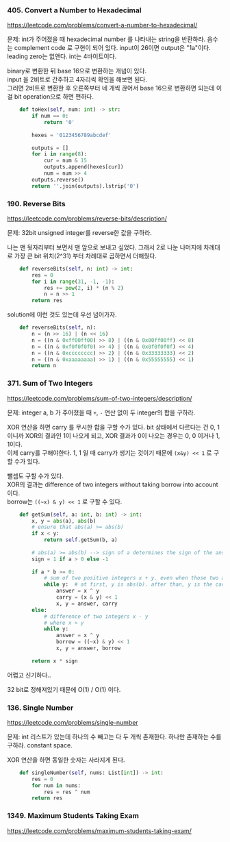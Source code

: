 ### 405. Convert a Number to Hexadecimal

https://leetcode.com/problems/convert-a-number-to-hexadecimal/

문제: int가 주어졌을 때 hexadecimal number 를 나타내는 string을 반환하라. 음수는 complement code 로 구현이 되어 있다. input이 26이면 output은 "1a"이다. leading zero는 없앤다. int는 4바이트이다. 

binary로 변환한 뒤 base 16으로 변환하는 개념이 있다.   
input 을 2비트로 간주하고 4자리씩 확인을 해보면 된다.   
그러면 2비트로 변환한 후 오른쪽부터 네 개씩 끊어서 base 16으로 변환하면 되는데 이걸 bit operation으로 하면 편하다.

```python
    def toHex(self, num: int) -> str:
        if num == 0:
            return '0'
        
        hexes = '0123456789abcdef'
        
        outputs = []
        for i in range(8):
            cur = num & 15
            outputs.append(hexes[cur])
            num = num >> 4
        outputs.reverse()
        return ''.join(outputs).lstrip('0')
```




### 190. Reverse Bits

https://leetcode.com/problems/reverse-bits/description/

문제: 32bit unsigned integer를 reverse한 값을 구하라.

나는 맨 뒷자리부터 보면서 맨 앞으로 보내고 싶었다. 그래서 2로 나눈 나머지에 차례대로 가장 큰 bit 위치(2^31) 부터 차례대로 곱하면서 더해줬다.

```python
    def reverseBits(self, n: int) -> int:
        res = 0
        for i in range(31, -1, -1):
            res += pow(2, i) * (n % 2)
            n = n >> 1
        return res
```

solution에 이런 것도 있는데 우선 넘어가자.


```py
    def reverseBits(self, n):
        n = (n >> 16) | (n << 16)
        n = ((n & 0xff00ff00) >> 8) | ((n & 0x00ff00ff) << 8)
        n = ((n & 0xf0f0f0f0) >> 4) | ((n & 0x0f0f0f0f) << 4)
        n = ((n & 0xcccccccc) >> 2) | ((n & 0x33333333) << 2)
        n = ((n & 0xaaaaaaaa) >> 1) | ((n & 0x55555555) << 1)
        return n
```




### 371. Sum of Two Integers

https://leetcode.com/problems/sum-of-two-integers/description/

문제: integer a, b 가 주어졌을 때 `+`, `-` 연산 없이 두 integer의 합을 구하라.

XOR 연산을 하면 carry 를 무시한 합을 구할 수가 있다. bit 상태에서 다르다는 건 0, 1 이니까 XOR의 결과인 1이 나오게 되고, XOR 결과가 0이 나오는 경우는 0, 0 이거나 1, 1이다.   
이제 carry를 구해야한다. 1, 1 일 때 carry가 생기는 것이기 때문에 `(x&y) << 1` 로 구할 수가 있다.   

뺄셈도 구할 수가 있다.   
XOR의 결과는 difference of two integers without taking borrow into account 이다.   
borrow는 `((~x) & y) << 1` 로 구할 수 있다.   

```py
    def getSum(self, a: int, b: int) -> int:
        x, y = abs(a), abs(b)
        # ensure that abs(a) >= abs(b)
        if x < y:
            return self.getSum(b, a)
        
        # abs(a) >= abs(b) --> sign of a determines the sign of the answer
        sign = 1 if a > 0 else -1
        
        if a * b >= 0:
            # sum of two positive integers x + y. even when those two are both negative, we can just add them and put the sign at the end.
            while y:  # at first, y is abs(b). after than, y is the carry that is computed for an iteration.
                answer = x ^ y
                carry = (x & y) << 1
                x, y = answer, carry
        else:
            # difference of two integers x - y
            # where x > y
            while y:
                answer = x ^ y
                borrow = ((~x) & y) << 1
                x, y = answer, borrow
        
        return x * sign
```


어렵고 신기하다..

32 bit로 정해져있기 때문에 O(1) / O(1) 이다.





### 136. Single Number

https://leetcode.com/problems/single-number

문제: int 리스트가 있는데 하나의 수 빼고는 다 두 개씩 존재한다. 하나만 존재하는 수를 구하라. constant space.

XOR 연산을 하면 동일한 숫자는 사라지게 된다.

```py
    def singleNumber(self, nums: List[int]) -> int:
        res = 0
        for num in nums:
            res = res ^ num
        return res
```





### 1349. Maximum Students Taking Exam

https://leetcode.com/problems/maximum-students-taking-exam/



